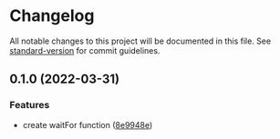 # Changelog

All notable changes to this project will be documented in this file. See [standard-version](https://github.com/conventional-changelog/standard-version) for commit guidelines.

## 0.1.0 (2022-03-31)


### Features

* create waitFor function ([8e9948e](https://github.com/Devessier/wait-for/commit/8e9948ee6ce32f2cb234c9c5c4fa83633aa54c07))

